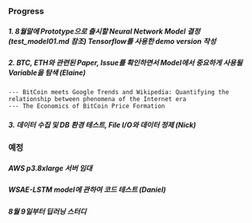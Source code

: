### Progress
##### 1. 8월말에 Prototype으로 출시할 Neural Network Model 결정 (test_model01.md 참조) Tensorflow를 사용한 demo version 작성
##### 2. BTC, ETH와 관련된 Paper, Issue를 확인하면서 Model에서 중요하게 사용될 Variable을 탐색 (Elaine)
    --- BitCoin meets Google Trends and Wikipedia: Quantifying the relationship between phenomena of the Internet era
    --- The Economics of BitCoin Price Formation
##### 3. 데이터 수집 및 DB 환경 테스트, File I/O와 데이터 정제 (Nick)


### 예정
##### AWS p3.8xlarge 서버 임대
##### WSAE-LSTM model에 관하여 코드 테스트 (Daniel)
##### 8월 9일부터 딥러닝 스터디  

